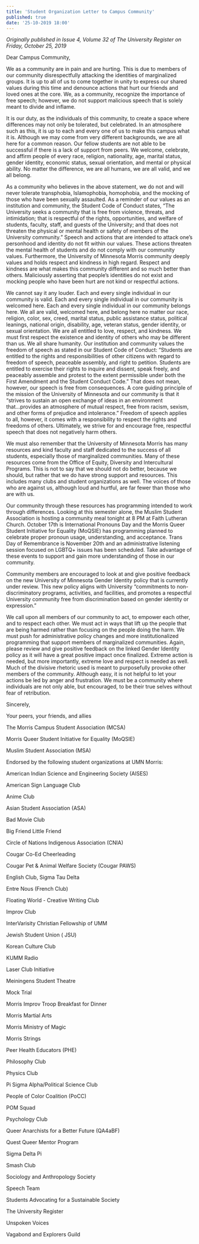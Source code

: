 ```yaml
---
title: 'Student Organization Letter to Campus Community'
published: true
date: '25-10-2019 18:00'
---
```


_Originally published in Issue 4, Volume 32 of The University Register on Friday, October 25, 2019_

Dear Campus Community,

We as a community are in pain and are hurting. This is due to members of our community disrespectfully attacking the identities of marginalized groups. It is up to all of us to come together in unity to express our shared values during this time and denounce actions that hurt our friends and loved ones at the core. We, as a community, recognize the importance of free speech; however, we do not support malicious speech that is solely meant to divide and inflame.

It is our duty, as the individuals of this community, to create a space where differences may not only be tolerated, but celebrated. In an atmosphere such as this, it is up to each and every one of us to make this campus what it is. Although we may come from very different backgrounds, we are all here for a common reason. Our fellow students are not able to be successful if there is a lack of support from peers. We welcome, celebrate, and affirm people of every race, religion, nationality, age, marital status, gender identity, economic status, sexual orientation, and mental or physical ability. No matter the difference, we are all humans, we are all valid, and we all belong.

As a community who believes in the above statement, we do not and will never tolerate transphobia, Islamophobia, homophobia, and the mocking of those who have been sexually assaulted. As a reminder of our values as an institution and community, the Student Code of Conduct states, “The University seeks a community that is free from violence, threats, and intimidation; that is respectful of the rights, opportunities, and welfare of students, faculty, staff, and guests of the University; and that does not threaten the physical or mental health or safety of members of the University community.” Speech and actions that are intended to attack one’s personhood and identity do not fit within our values. These actions threaten the mental health of students and do not comply with our community values. Furthermore, the University of Minnesota Morris community deeply values and holds respect and kindness in high regard. Respect and kindness are what makes this community different and so much better than others. Maliciously asserting that people’s identities do not exist and mocking people who have been hurt are not kind or respectful actions.

We cannot say it any louder. Each and every single individual in our community is valid. Each and every single individual in our community is welcomed here. Each and every single individual in our community belongs here. We all are valid, welcomed here, and belong here no matter our race, religion, color, sex, creed, marital status, public assistance status, political leanings, national origin, disability, age, veteran status, gender identity, or sexual orientation. We are all entitled to love, respect, and kindness. We must first respect the existence and identity of others who may be different than us. We all share humanity. Our institution and community values the freedom of speech as stated in our Student Code of Conduct: “Students are entitled to the rights and responsibilities of other citizens with regard to freedom of speech, peaceable assembly, and right to petition. Students are entitled to exercise their rights to inquire and dissent, speak freely, and peaceably assemble and protest to the extent permissible under both the First Amendment and the Student Conduct Code.” That does not mean, however, our speech is free from consequences. A core guiding principle of the mission of the University of Minnesota and our community is that it “strives to sustain an open exchange of ideas in an environment that...provides an atmosphere of mutual respect, free from racism, sexism, and other forms of prejudice and intolerance.” Freedom of speech applies to all, however, it comes with a responsibility to respect the rights and freedoms of others. Ultimately, we strive for and encourage free, respectful speech that does not negatively harm others.

We must also remember that the University of Minnesota Morris has many resources and kind faculty and staff dedicated to the success of all students, especially those of marginalized communities. Many of these resources come from the Office of Equity, Diversity and Intercultural Programs. This is not to say that we should not do better, because we should, but rather that we do have strong support and resources. This includes many clubs and student organizations as well. The voices of those who are against us, although loud and hurtful, are far fewer than those who are with us. 

Our community through these resources has programming intended to work through differences. Looking at this semester alone, the Muslim Student Association is hosting a community meal tonight at 8 PM at Faith Lutheran Church. October 17th is International Pronouns Day and the Morris Queer Student Initiative for Equality (MoQSIE) has programming planned to celebrate proper pronoun usage, understanding, and acceptance. Trans Day of Remembrance is November 20th and an administrative listening session focused on LGBTQ+ issues has been scheduled. Take advantage of these events to support and gain more understanding of those in our community.

Community members are encouraged to look at and give positive feedback on the new University of Minnesota Gender Identity policy that is currently under review. This new policy aligns with University “commitments to non-discriminatory programs, activities, and facilities, and promotes a respectful University community free from discrimination based on gender identity or expression.”

We call upon all members of our community to act, to empower each other, and to respect each other. We must act in ways that lift up the people that are being harmed rather than focusing on the people doing the harm. We must push for administrative policy changes and more institutionalized programming that support members of marginalized communities. Again, please review and give positive feedback on the linked Gender Identity policy as it will have a great positive impact once finalized. Extreme action is needed, but more importantly, extreme love and respect is needed as well. Much of the divisive rhetoric used is meant to purposefully provoke other members of the community. Although easy, it is not helpful to let your actions be led by anger and frustration. We must be a community where individuals are not only able, but encouraged, to be their true selves without fear of retribution. 

Sincerely,

Your peers, your friends, and allies

The Morris Campus Student Association (MCSA)

Morris Queer Student Initiative for Equality (MoQSIE)

Muslim Student Association (MSA)

Endorsed by the following student organizations at UMN Morris:

American Indian Science and Engineering Society (AISES)

American Sign Language Club

Anime Club

Asian Student Association (ASA)

Bad Movie Club

Big Friend Little Friend

Circle of Nations Indigenous Association (CNIA)

Cougar Co-Ed Cheerleading

Cougar Pet & Animal Welfare Society (Cougar PAWS)

English Club, Sigma Tau Delta

Entre Nous (French Club)

Floating World - Creative Writing Club

Improv Club

InterVarisity Christian Fellowship of UMM

Jewish Student Union ( JSU)

Korean Culture Club

KUMM Radio

Laser Club Initiative

Meiningens Student Theatre

Mock Trial

Morris Improv Troop Breakfast for Dinner

Morris Martial Arts

Morris Ministry of Magic

Morris Strings

Peer Health Educators (PHE)

Philosophy Club

Physics Club

Pi Sigma Alpha/Political Science Club

People of Color Coalition (PoCC)

POM Squad

Psychology Club

Queer Anarchists for a Better Future (QA4aBF)

Quest Queer Mentor Program

Sigma Delta Pi

Smash Club

Sociology and Anthropology Society

Speech Team

Students Advocating for a Sustainable Society

The University Register

Unspoken Voices

Vagabond and Explorers Guild